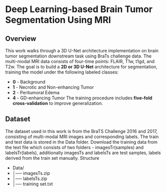 # Deep Learning-based Brain Tumor Segmentation Using MRI

## Overview
This work walks through a 3D U-Net architecture implementation on brain tumor segmentation downstream task using BraTs challenge data. The multi-modal MRI data consists of four-time points: FLAIR, T1w, t1gd, and T2w. The goal is to build a **2D or 3D U-Net** architecture for segmentation, training the model under the following labeled classes:
- **0** - Background
- **1** - Necrotic and Non-enhancing Tumor
- **2** - Peritumoral Edema
- **4** - GD-enhancing Tumor
The training procedure includes **five-fold cross-validation** to improve generalization.

## Dataset
The dataset used in this work is from the BraTS Challenge 2016 and 2017, consisting of multi-modal MRI images and corresponding labels. The train and test data is stored in the Data folder. Download the training data from the text file which consists of two folders - imagesTr(samples) and labelsTr(labels), additionally imagesTs and labelsTs are test samples, labels derived from the train set manually.
Structure

- Data/
-  │── imagesTs.zip
-  │── labelsTs.zip
-  │── training set.txt
